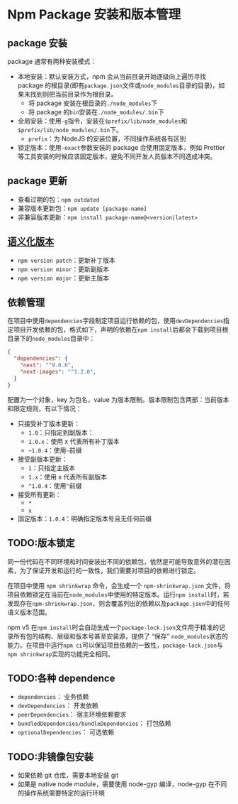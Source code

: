 # Npm Package 安装和版本管理

## package 安装

package 通常有两种安装模式：

- 本地安装：默认安装方式，npm 会从当前目录开始逐级向上遍历寻找 package 的根目录(即有`package.json`文件或`node_modules`目录的目录)，如果未找到则把当前目录作为根目录。
  - 将 package 安装在根目录的`./node_modules`下
  - 将 package 的`bin`安装在`./node_modules/.bin`下
- 全局安装：使用`-g`指令，安装在`$prefix/lib/node_modules`和`$prefix/lib/node_modules/.bin`下。
  - `prefix`：为 NodeJS 的安装位置，不同操作系统各有区别
- 锁定版本：使用`-exact`参数安装的 package 会使用固定版本，例如 Prettier 等工具安装的时候应该固定版本，避免不同开发人员版本不同造成冲突。

## package 更新

- 查看过期的包：`npm outdated`
- 兼容版本更新包：`npm update [package-name]`
- 非兼容版本更新：`npm install package-name@<version|latest>`

## [语义化版本](../Semantic%20Versioning.md)

- `npm version patch`：更新补丁版本
- `npm version minor`：更新副版本
- `npm version major`：更新主版本

## 依赖管理

在项目中使用`dependencies`字段制定项目运行依赖的包，使用`devDependencies`指定项目开发依赖的包，格式如下，声明的依赖在`npm install`后都会下载到项目根目录下的`node_modules`目录中：

```JSON
{
  "dependencies": {
    "next": "^9.0.6",
    "next-images": "^1.2.0",
  }
}
```

配置为一个对象，key 为包名，value 为版本限制。版本限制包含两部：当前版本和限定规则，有以下情况：

- 只接受补丁版本更新：
  - `1.0`：只指定到副版本：
  - `1.0.x`：使用 x 代表所有补丁版本
  - `~1.0.4`：使用`~`前缀
- 接受副版本更新：
  - `1`：只指定主版本
  - `1.x`：使用 x 代表所有副版本
  - `^1.0.4`：使用`^`前缀
- 接受所有更新：
  - `*`
  - `x`
- 固定版本：`1.0.4`：明确指定版本号且无任何前缀

## TODO:版本锁定

同一份代码在不同环境和时间安装出不同的依赖包，依然是可能导致意外的潜在因素，为了保证开发和运行的一致性，我们需要对项目的依赖进行锁定。

在项目中使用 `npm shrinkwrap` 命令，会生成一个 `npm-shrinkwrap.json` 文件，将项目依赖锁定在当前在`node_modules`中使用的特定版本。运行`npm install`时，若发现存在`npm-shrinkwrap.json`，则会覆盖列出的依赖以及`package.json`中的任何语义版本范围。

npm v5 在`npm install`时会自动生成一个`package-lock.json`文件用于精准的记录所有包的结构、层级和版本号甚至安装源，提供了 “保存” `node_modules`状态的能力。在项目中运行`npm ci`可以保证项目依赖的一致性，`package-lock.json`与`npm shrinkwrap`实现的功能完全相同。

## TODO:各种 dependence

- `dependencies`： 业务依赖
- `devDependencies`： 开发依赖
- `peerDependencies`： 宿主环境依赖要求
- `bundledDependencies/bundleDependencies`： 打包依赖
- `optionalDependencies`： 可选依赖

## TODO:非镜像包安装

- 如果依赖 git 仓库，需要本地安装 git
- 如果是 native node module，需要使用 node-gyp 编译，node-gyp 在不同的操作系统需要特定的运行环境
